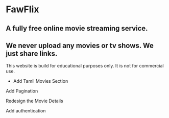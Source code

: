 # FawFlix

## A fully free online movie streaming service.

## We never upload any movies or tv shows. We just share links.

This website is build for educational purposes only. It is not for commercial use.

<!-- ! Todo -->

<!-- - Add Hindi Movies Section -->

- Add Tamil Movies Section
  <!-- - Add Hover Effect on MoviesCard -->
  <!-- - Add Typing Functionality on Footer Search -->
  <!-- - Make Navbar Search Text red while typing -->
  <!-- - Add View More Page -->
  <!-- - Add Video Player Page -->
  <!-- - Add Movie Details section -->
  <!-- - Make responsive -->
  <!-- - flex Slider -->
  <!-- - change color of navigation bar of swiper slider -->

<!-- Add genre array and display them -->

<!-- Add delete POST -->
<!-- Add Edit POST -->

<!-- Add Search Functionality -->

Add Pagination

<!-- Add Separate Models for banner -->
<!-- Add database to full homepage -->

<!-- Add database to Movie Request -->

Redesign the Movie Details

<!-- add loading animation -->
<!-- form validation -->

<!-- Add movie request database page -->
<!-- add movie request database delete -->
<!-- add movie request database card -->

<!-- start  at 3 hours -->

Add authentication

<!-- Add hover effect to dashboard -->

<!-- Slice dashboard -->

<!-- fix mobile view -->
